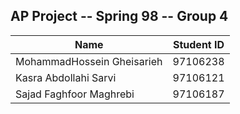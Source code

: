
## AP Project -- Spring 98 -- Group 4


|Name                          |Student ID                         |
|-------------------------------|-----------------------------|
|MohammadHossein Gheisarieh            |97106238          |
|Kasra Abdollahi Sarvi   |97106121|
|Sajad Faghfoor Maghrebi |97106187|
